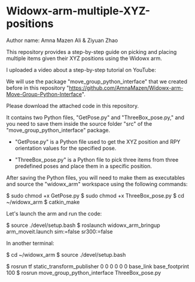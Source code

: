 # Widowx-arm-multiple-XYZ-positions

Author name: Amna Mazen Ali & Ziyuan Zhao


This repository provides a step-by-step guide on picking and placing multiple items given their XYZ positions using the Widowx arm.

I uploaded a video about a step-by-step tutorial on YouTube:

We will use the package "move_group_python_interface" that we created before in this repository "https://github.com/AmnaMazen/Widowx-arm-Move-Group-Python-Interface".

Please download the attached code in this repository.

It contains two Python files, "GetPose.py" and "ThreeBox_pose.py," and you need to save them inside the source folder "src" of the "move_group_python_interface" package. 

* "GetPose.py" is a Python file used to get the XYZ position and RPY orientation values for the specified pose.

* "ThreeBox_pose.py" is a Python file to pick three items from three predefined poses and place them in a specific position.

After saving the Python files, you will need to make them as executables and source the "widowx_arm" workspace using the following commands:

$ sudo chmod +x GetPose.py
$ sudo chmod +x ThreeBox_pose.py
$ cd ~/widowx_arm
$ catkin_make

Let's launch the arm and run the code:

$ source ./devel/setup.bash
$ roslaunch widowx_arm_bringup arm_moveit.launch sim:=false sr300:=false


In another terminal:

$ cd ~/widowx_arm
$ source ./devel/setup.bash


$ rosrun tf static_transform_publisher 0 0 0 0 0 0 base_link base_footprint 100
$ rosrun move_group_python_interface ThreeBox_pose.py

